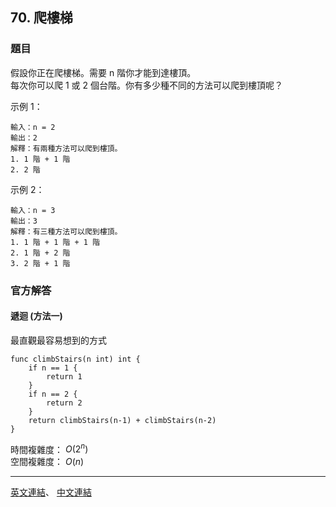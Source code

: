 ## 70. 爬樓梯

### 題目

假設你正在爬樓梯。需要 n 階你才能到達樓頂。
<br>
每次你可以爬 1 或 2 個台階。你有多少種不同的方法可以爬到樓頂呢？

示例 1：
```
輸入：n = 2
輸出：2
解釋：有兩種方法可以爬到樓頂。
1. 1 階 + 1 階
2. 2 階
```
示例 2：
```
輸入：n = 3
輸出：3
解釋：有三種方法可以爬到樓頂。
1. 1 階 + 1 階 + 1 階
2. 1 階 + 2 階
3. 2 階 + 1 階
```

### 官方解答

#### 遞迴 (方法一)
最直觀最容易想到的方式<br>

```
func climbStairs(n int) int {
    if n == 1 {
        return 1
    }
    if n == 2 {
        return 2
    }
    return climbStairs(n-1) + climbStairs(n-2)
}
```

時間複雜度：
$O(2^n)$ <br>
空間複雜度：
$O(n)$
***



[英文連結](https://leetcode.com/problems/climbing-stairs/)、
[中文連結](https://leetcode.cn/problems/climbing-stairs/)



